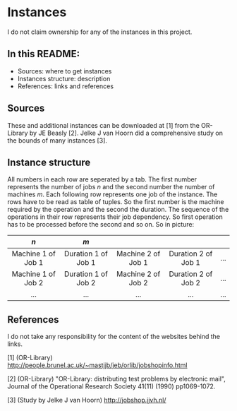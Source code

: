 # Instances
I do not claim ownership for any of the instances in this project.

## In this README:
- Sources: where to get instances
- Instances structure: description
- References: links and references

## Sources
These and additional instances can be downloaded at [1] from the OR-Library by JE Beasly [2]. Jelke J van Hoorn did a 
comprehensive study on the bounds of many instances [3].

## Instance structure
All numbers in each row are seperated by a tab. The first number represents the number of jobs *n* and the second 
number the number of machines *m*. Each following row represents one job of the instance. The rows have to be read as 
table of tuples. So the first number is the machine required by the operation and the second the duration. The sequence
of the operations in their row represents their job dependency. So first operation has to be processed before the second
and so on. So in picture:

|        *n*         |         *m*         |                    |                     |        |
|:------------------:|:-------------------:|:------------------:|:-------------------:|:------:|
| Machine 1 of Job 1 | Duration 1 of Job 1 | Machine 2 of Job 1 | Duration 2 of Job 1 |  ...   |
| Machine 1 of Job 2 | Duration 1 of Job 2 | Machine 2 of Job 2 | Duration 2 of Job 2 |  ...   |
|        ...         |         ...         |        ...         |         ...         |  ...   |

## References
I do not take any responsibility for the content of the websites behind the links.

[1] (OR-Library) http://people.brunel.ac.uk/~mastjjb/jeb/orlib/jobshopinfo.html

[2] (OR-Library) "OR-Library: distributing test problems by electronic mail", Journal of the Operational Research Society 41(11) (1990) pp1069-1072.

[3] (Study by Jelke J van Hoorn) http://jobshop.jjvh.nl/ 
